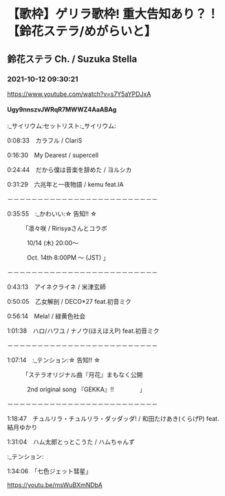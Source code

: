 # 【歌枠】ゲリラ歌枠! 重大告知あり？！【鈴花ステラ/めがらいと】
## 鈴花ステラ Ch. / Suzuka Stella
### 2021-10-12 09:30:21
https://www.youtube.com/watch?v=s7Y5aYPDJxA
#### Ugy9nnszvJWRqR7MWWZ4AaABAg
:_サイリウム:セットリスト:_サイリウム:

0:08:33　カラフル / ClariS

0:16:30　My Dearest / supercell

0:24:44　だから僕は音楽を辞めた / ヨルシカ

0:31:29　六兆年と一夜物語 / kemu feat.IA

－－－－－－－－－－－－－－－－－－－－－－－－－

0:35:55　:_かわいい:☆ 告知!! ☆ 

　　　「凛々咲 / Ririsyaさんとコラボ

 　　　   10/14 (木) 20:00～ 　　

 　　　   Oct. 14th 8:00PM ～ (JST)    」

－－－－－－－－－－－－－－－－－－－－－－－－－

0:43:13　アイネクライネ / 米津玄師

0:50:05　乙女解剖 / DECO*27 feat.初音ミク

0:56:14　Mela! / 緑黄色社会

1:01:38　ハロ/ハワユ / ナノウ(ほえほえP) feat.初音ミク

－－－－－－－－－－－－－－－－－－－－－－－－－

1:07:14　:_テンション:☆ 告知!! ☆ 

　　　「ステラオリジナル曲『月花』まもなく公開

  　　　  2nd original song 『GEKKA』!!　　　　   」

－－－－－－－－－－－－－－－－－－－－－－－－－

1:18:47　チュルリラ・チュルリラ・ダッダッダ! / 和田たけあき(くらげP) feat.結月ゆかり

1:31:04　ハム太郎とっとこうた / ハムちゃんず



:_テンション:

1:34:06　「七色ジェット彗星」

https://youtu.be/msWuBXmNDbA

